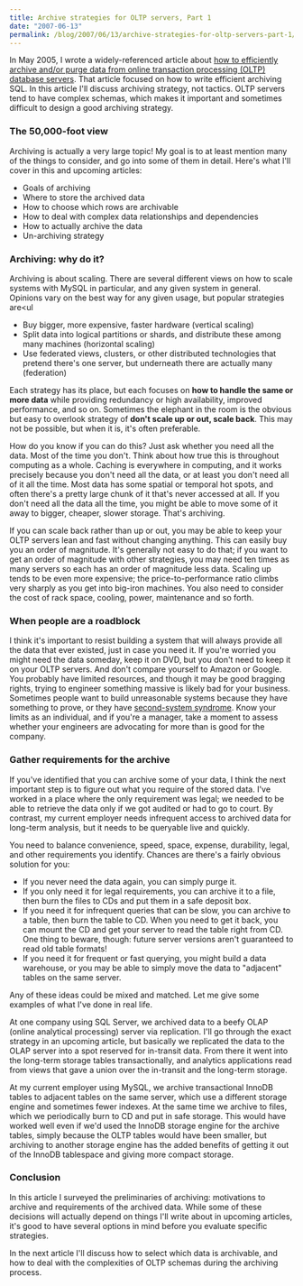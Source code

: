 ```yaml
---
title: Archive strategies for OLTP servers, Part 1
date: "2007-06-13"
permalink: /blog/2007/06/13/archive-strategies-for-oltp-servers-part-1/
---
```

In May 2005, I wrote a widely-referenced article about [how to efficiently archive and/or purge data from online transaction processing (OLTP) database servers][1]. That article focused on how to write efficient archiving SQL. In this article I'll discuss archiving strategy, not tactics. OLTP servers tend to have complex schemas, which makes it important and sometimes difficult to design a good archiving strategy.

### The 50,000-foot view

Archiving is actually a very large topic! My goal is to at least mention many of the things to consider, and go into some of them in detail. Here's what I'll cover in this and upcoming articles:

*   Goals of archiving
*   Where to store the archived data
*   How to choose which rows are archivable
*   How to deal with complex data relationships and dependencies
*   How to actually archive the data
*   Un-archiving strategy

### Archiving: why do it?

Archiving is about scaling. There are several different views on how to scale systems with MySQL in particular, and any given system in general. Opinions vary on the best way for any given usage, but popular strategies are<ul 

*   Buy bigger, more expensive, faster hardware (vertical scaling)
*   Split data into logical partitions or shards, and distribute these among many machines (horizontal scaling)
*   Use federated views, clusters, or other distributed technologies that pretend there's one server, but underneath there are actually many (federation)</ul> 
Each strategy has its place, but each focuses on **how to handle the same or more data** while providing redundancy or high availability, improved performance, and so on. Sometimes the elephant in the room is the obvious but easy to overlook strategy of **don't scale up or out, scale back**. This may not be possible, but when it is, it's often preferable.

How do you know if you can do this? Just ask whether you need all the data. Most of the time you don't. Think about how true this is throughout computing as a whole. Caching is everywhere in computing, and it works precisely because you don't need all the data, or at least you don't need all of it all the time. Most data has some spatial or temporal hot spots, and often there's a pretty large chunk of it that's never accessed at all. If you don't need all the data all the time, you might be able to move some of it away to bigger, cheaper, slower storage. That's archiving.

If you can scale back rather than up or out, you may be able to keep your OLTP servers lean and fast without changing anything. This can easily buy you an order of magnitude. It's generally not easy to do that; if you want to get an order of magnitude with other strategies, you may need ten times as many servers so each has an order of magnitude less data. Scaling up tends to be even more expensive; the price-to-performance ratio climbs very sharply as you get into big-iron machines. You also need to consider the cost of rack space, cooling, power, maintenance and so forth.

### When people are a roadblock

I think it's important to resist building a system that will always provide all the data that ever existed, just in case you need it. If you're worried you might need the data someday, keep it on DVD, but you don't need to keep it on your OLTP servers. And don't compare yourself to Amazon or Google. You probably have limited resources, and though it may be good bragging rights, trying to engineer something massive is likely bad for your business. Sometimes people want to build unreasonable systems because they have something to prove, or they have [second-system syndrome][2]. Know your limits as an individual, and if you're a manager, take a moment to assess whether your engineers are advocating for more than is good for the company.

### Gather requirements for the archive

If you've identified that you can archive some of your data, I think the next important step is to figure out what you require of the stored data. I've worked in a place where the only requirement was legal; we needed to be able to retrieve the data only if we got audited or had to go to court. By contrast, my current employer needs infrequent access to archived data for long-term analysis, but it needs to be queryable live and quickly.

You need to balance convenience, speed, space, expense, durability, legal, and other requirements you identify. Chances are there's a fairly obvious solution for you:

*   If you never need the data again, you can simply purge it.
*   If you only need it for legal requirements, you can archive it to a file, then burn the files to CDs and put them in a safe deposit box.
*   If you need it for infrequent queries that can be slow, you can archive to a table, then burn the table to CD. When you need to get it back, you can mount the CD and get your server to read the table right from CD. One thing to beware, though: future server versions aren't guaranteed to read old table formats!
*   If you need it for frequent or fast querying, you might build a data warehouse, or you may be able to simply move the data to "adjacent" tables on the same server.

Any of these ideas could be mixed and matched. Let me give some examples of what I've done in real life.

At one company using SQL Server, we archived data to a beefy OLAP (online analytical processing) server via replication. I'll go through the exact strategy in an upcoming article, but basically we replicated the data to the OLAP server into a spot reserved for in-transit data. From there it went into the long-term storage tables transactionally, and analytics applications read from views that gave a union over the in-transit and the long-term storage.

At my current employer using MySQL, we archive transactional InnoDB tables to adjacent tables on the same server, which use a different storage engine and sometimes fewer indexes. At the same time we archive to files, which we periodically burn to CD and put in safe storage. This would have worked well even if we'd used the InnoDB storage engine for the archive tables, simply because the OLTP tables would have been smaller, but archiving to another storage engine has the added benefits of getting it out of the InnoDB tablespace and giving more compact storage.

### Conclusion

In this article I surveyed the preliminaries of archiving: motivations to archive and requirements of the archived data. While some of these decisions will actually depend on things I'll write about in upcoming articles, it's good to have several options in mind before you evaluate specific strategies.

In the next article I'll discuss how to select which data is archivable, and how to deal with the complexities of OLTP schemas during the archiving process.

 [1]: http://www.xaprb.com/blog/2006/05/02/how-to-write-efficient-archiving-and-purging-jobs-in-sql/
 [2]: http://en.wikipedia.org/wiki/The_Mythical_Man-Month

